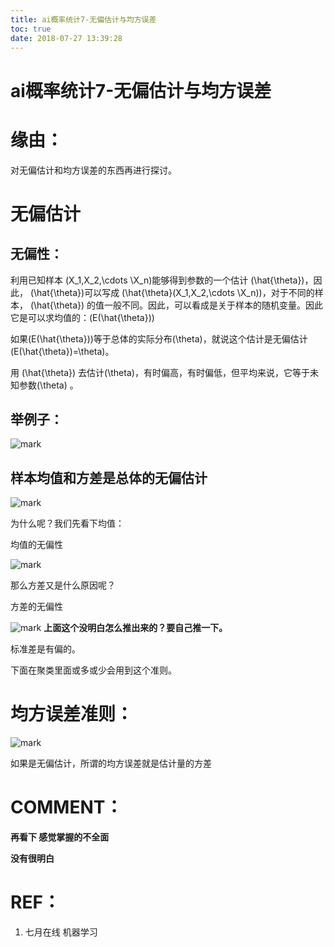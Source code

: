 ```yaml
---
title: ai概率统计7-无偏估计与均方误差
toc: true
date: 2018-07-27 13:39:28
---
```


# ai概率统计7-无偏估计与均方误差


# 缘由：


对无偏估计和均方误差的东西再进行探讨。


# 无偏估计




## 无偏性：


利用已知样本 \(X_1,X_2,\cdots \X_n\)能够得到参数的一个估计 \(\hat{\theta}\)，因此， \(\hat{\theta}\)可以写成 \(\hat{\theta}(X_1,X_2,\cdots \X_n)\)，对于不同的样本， \(\hat{\theta}\) 的值一般不同。因此，可以看成是关于样本的随机变量。因此它是可以求均值的：\(E(\hat{\theta})\)

如果\(E(\hat{\theta})\)等于总体的实际分布\(\theta\)，就说这个估计是无偏估计\(E(\hat{\theta})=\theta\)。

用 \(\hat{\theta}\) 去估计\(\theta\)，有时偏高，有时偏低，但平均来说，它等于未知参数\(\theta\) 。


## 举例子：




![mark](http://pacdb2bfr.bkt.clouddn.com/blog/image/180727/cmBJ4hFJhj.png?imageslim)




## 样本均值和方差是总体的无偏估计




![mark](http://pacdb2bfr.bkt.clouddn.com/blog/image/180727/l7134KcB72.png?imageslim)

为什么呢？我们先看下均值：

均值的无偏性


![mark](http://pacdb2bfr.bkt.clouddn.com/blog/image/180727/g5K2A59L2l.png?imageslim)

那么方差又是什么原因呢？

方差的无偏性

![mark](http://pacdb2bfr.bkt.clouddn.com/blog/image/180727/3IfHGd4f88.png?imageslim)
**上面这个没明白怎么推出来的？要自己推一下。**

标准差是有偏的。



下面在聚类里面或多或少会用到这个准则。


# 均方误差准则：


![mark](http://pacdb2bfr.bkt.clouddn.com/blog/image/180727/HjF1mclLD2.png?imageslim)

如果是无偏估计，所谓的均方误差就是估计量的方差




# COMMENT：


**再看下 感觉掌握的不全面**

**没有很明白**


# REF：






  1. 七月在线 机器学习
